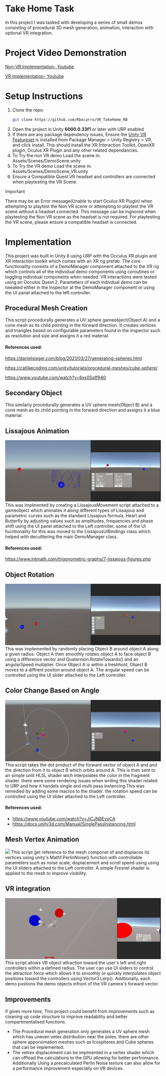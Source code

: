 
# Take Home Task

In this project I was tasked with developing a series of small demos consisting of procedural 3D mesh generation, animation, interaction with optional VR integration.

# Project Video Demonstration
[Non-VR Implementation- Youtube](https://www.youtube.com/watch?v=vpM1LpFZr8U)

[VR Implementation- Youtube](https://www.youtube.com/watch?v=CG_MMXy7GYk)


# Setup Instructions

1. Clone the repo:
   ```bash
   git clone https://github.com/Rbocarro/VR_TakeHome_RB

   ```
2. Open the project in Unity **6000.0.33f1** or later with URP enabled
3. If there are any package dependency issues, Ensure the [Unity VR Featureset](https://docs.unity3d.com/6000.0/Documentation/Manual/VRFeature.html) is installed from Package Manager > Unity Registry > VR, and click install. This should install the XR Interaction Toolkit, OpenXR plugin, Oculus XR Plugin and any other related dependancies.
4. To Try the non VR demo Load the scene in: Assets/Scenes/DemoScene.unity
5. To Try the  VR demo Load the scene in: Assets/Scenes/DemoScene_VR.unity
5. Ensure a Compatible Quest VR headset and controllers are connected when playtesting the VR Scene.

> [!IMPORTANT]
> There may be an Error message(Unable to start Oculus XR Plugin) when attempting to playtest the Non VR scene or attempting to playtest the VR scene without a headset connected. This message can be ingnored when playtesting the Non VR scene as the headset is not required. For playtesting the VR scene, please ensure a compatible headset is connected.

# Implementation

This project was built in Unity 6 using URP with the Occulus XR plugin and XR interaction toolkit which comes with an XR rig prefab.
The core functionality consists of a DemoManager component attached to the XR rig which controls all of the individual demo components using coroutines or toggling individual components when needed. VR interactions were tested using an Occulus Quest 2. Parameters of each indivdual demo can be tweaked either in the Inspector at the DemoManager component or using the UI panel attached to the left controller.

## Procedural Mesh Creation
This script procedurally generates a UV sphere gameobject(Object A) and a cone mesh as its child pointing in the forward direction. It creates vertices and triangles based on configurable parameters found in the inspector such as resolution and size and assigns it a red material.

#### References used:
https://danielsieger.com/blog/2021/03/27/generating-spheres.html

https://catlikecoding.com/unity/tutorials/procedural-meshes/cube-sphere/

https://www.youtube.com/watch?v=6xs0Saff940

## Secondary Object
This similarly procedurally generates a UV sphere mesh(Object B) and a cone mesh as its child pointing in the forward direction and assigns it a blue material.

## Lissajous Animation
![](./ReadmeAssets/LissajousAnimation.gif)
This was implmented by creating a LissajousMovement script attached to a gameobject which animates it along different types of Lissajous and parametric curves such as the standard Lissajous formula, Heart and Butterfly by adjusting values such as amplitudes, frequencies and phase shift using the UI panel attached to the Left controller. some of the UI fucntionality for this was moved to the LissajousUIBindings class which helped with deculttering the main DemoManager class.

#### References used:
https://www.intmath.com/trigonometric-graphs/7-lissajous-figures.php


## Object Rotation
![](./ReadmeAssets/ObjectRotation.gif)
This was implemented by randomly placing Object B around object A along a given radius. Object A then smoothly rotates object A to face object B using a difference vector and Quaternion.RotateTowards() and an angularSpeed muitiplier. Once Object A is within a treshhold, Object B moves to a diffrent positon around object A. The angular speed can be controlled using the UI slider attached to the Left controller.


## Color Change Based on Angle
![](./ReadmeAssets/ColorChange.gif)
This script takes the dot product of the forward vector of object A and and the direction from it to object B which orbits around A. This is then sent to an simple unlit HLSL shader wich interpolates the color in the fragment shader. there were some rendering issues when writing this shader related to URP and how it handels single and multi pass instancing.This was remedied by adding some macros to the shader. the rotation speed can be controlled using the UI slider attached to the Left controller.

#### References used:
+ https://www.youtube.com/watch?v=JiCJN8EvoCA
+ https://docs.unity3d.com/Manual/SinglePassInstancing.html

## Mesh Vertex Animation
![](./ReadmeAssets/VertexDisplacement.gif)
This script get reference to the mesh componet of and displaces its vertices using unity's Mathf.PerlinNoise() function with controllable parameters such as noise scale, displacement and scroll speed using using the UI sliders attached to the Left controller. A simple Fresnel shader is applied to the mesh to improve visibility.

## VR integration
![](./ReadmeAssets/VRAttractor.gif)
This script allows VR object attraction toward the user's left and right controllers within a defined radius. The user can use UI sliders to control the attraction force which allows it to smoothly or quickly interpolates object positions toward the controllers using Vector3.Lerp(). Addtionally, each demo postions the demo objects infront of the VR camera's forward vector.

## Improvements
If given more time, This project could benefit from improvements such as cleaning up code structure to improve readability and better compartmentalised functions.

+ The Procedural mesh generation only generates a UV sphere mesh which has uneven vetex distribution near the poles. there are other sphere apporximation meshes such as Icospheres and Cube spheres that can be implemented.
+ The vetrex displacement can be implmented in a vertex shader which can offload the calculations to the GPU allowing for better perfromance. Additionally Using a precalculated Perlin Noise texture can also allow for a performance improvement especially on VR devices.











